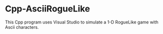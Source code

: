 # Cpp-AsciiRogueLike
This Cpp program uses Visual Studio to simulate a 1-D RogueLike game with Ascii characters.
